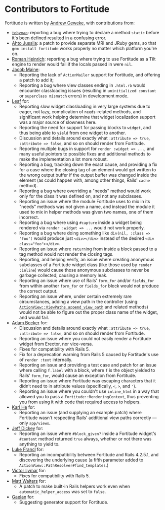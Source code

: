# Contributors to Fortitude

Fortitude is written by [Andrew Geweke](https://github.com/ageweke), with contributions from:

* [`tobymao`](https://github.com/tobymao): reporting a bug where trying to declare a method `static` before it's been
  defined resulted in a confusing error.
* [Ahto Jussila](https://github.com/ahto): a patch to provide separate MRI and JRuby gems, so that
  `gem install fortitude` works properly no matter which platform you're on.
* [Roman Heinrich](https://github.com/mindreframer): reporting a bug where trying to use Fortitude as a Tilt
  engine to render would fail if the locals passed in were `nil`.
* [Jacob Maine](https://github.com/mainej):
  * Reporting the lack of `ActionMailer` support for Fortitude, and offering a patch to add it;
  * Reporting a bug where view classes ending in `.html.rb` would encounter classloading issues
    (resulting in `uninitialized constant` or `superclass mismatch` errors) in development mode.
* [Leaf](https://github.com/leafo) for:
  * Reporting slow widget classloading in very large systems due to eager, not lazy, complication of `needs`-related
    methods, and significant work helping determine that widget localization support was a major source of slowness
    here.
  * Reporting the need for support for passing blocks to `widget`, and thus being able to `yield` from one widget
    to another.
  * Discussion and details around exactly what `:attribute => true`, `:attribute => false`, and so on should render
    from Fortitude.
  * Reporting multiple bugs in support for `render :widget => ...`, and many useful pointers to possible fixes and
    additional methods to make the implementation a lot more robust.
  * Reporting a bug, tracking down the exact cause, and providing a fix for a case where the closing tag of an element
    would get written to the wrong output buffer if the output buffer was changed inside the element (as could happen
    with, among other things, Rails' `cache` method).
  * Reporting a bug where overriding a "needs" method would work only for the class it was defined on, and not any
    subclasses.
  * Reporting an issue where the module Fortitude uses to mix in its "needs" methods was not given a name, and instead
    the module it used to mix in helper methods was given two names, one of them incorrect.
  * Reporting a bug where using `#capture` inside a widget being rendered via `render :widget => ...` would not work
    properly.
  * Reporting a bug where doing something like `div(nil, :class => 'foo')` would produce just `<div></div>` instead of
    the desired `<div class="foo"></div>`.
  * Reporting an issue where `return`ing from inside a block passed to a tag method would not render the closing tags.
  * Reporting, and helping verify, an issue where creating anonymous subclasses of a Fortitude widget class (like
    those used by `render :inline`) would cause those anonymous subclasses to never be garbage collected, causing
    a memory leak.
  * Reporting an issue where use of Rails' `form_for` and/or `fields_for` from within another `form_for` or
    `fields_for` block would not produce the correct output.
  * Reporting an issue where, under certain extremely rare circumstances, adding a view path in the controller (using
    [`ActionView::ViewPaths.append_view_path`](http://api.rubyonrails.org/classes/ActionView/ViewPaths/ClassMethods.html#method-i-prepend_view_path)
    and related methods) would not be able to figure out the proper class name of the widget, and would fail.
* [Adam Becker](https://github.com/ajb) for:
  * Discussion and details around exactly what `:attribute => true`, `:attribute => false`, and so on should render
    from Fortitude.
  * Reporting an issue where you could not easily render a Fortitude widget from Erector, nor vice-versa.
  * Fixes for compatibility with Rails 5.
  * Fix for a deprecation warning from Rails 5 caused by Fortitude's use of `render :text` internally.
  * Reporting an issue and providing a test case and patch for an issue where calling `f.label` with a block, where
    `f` is the object yielded to Rails' `form_for`, would cause an exception from Fortitude.
  * Reporting an issue where Fortitude was escaping characters that it didn’t need to in attribute values
    (specifically, `<`, `>`, and `'`).
  * Reporting an issue where you couldn't use `inline_html` in a way that allowed you to pass a
    `Fortitude::RenderingContext`, thus preventing you from using it with code that required access to helpers.
* [Karl He](https://github.com/karlhe) for:
  * Reporting an issue (and supplying an example patch) where Fortitude wasn't respecting Rails' additional view
    paths correctly &mdash; only `app/views`.
* [Jeff Dickey](https://github.com/jdickey) for:
  * Reporting an issue where `#block_given?` inside a Fortitude widget's `#content` method returned `true` always,
    whether or not there was anything to yield to.
* [Luke Francl](https://github.com/look) for:
  * Reporting an incompatibility between Fortitude and Rails 4.2.5.1, and discovering the underlying cause (a fifth
    parameter added to `ActionView::PathResolver#find_templates`.)
* [Victor Lymar](https://github.com/vlymar) for:
  * Fixes for compatibility with Rails 5.
* [Matt Walters](https://github.com/mattwalters) for:
  * A patch to make built-in Rails helpers work even when `automatic_helper_access` was set to `false`.
* [Gaelan](https://github.com/Gaelan) for:
  * Suggesting generator support for Fortitude.
